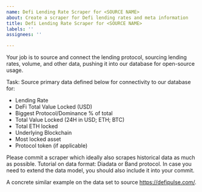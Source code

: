 ```yaml
---
name: Defi Lending Rate Scraper for <SOURCE NAME>
about: Create a scraper for Defi lending rates and meta information
title: Defi Lending Rate Scraper for <SOURCE NAME>
labels: ''
assignees: ''

---
```


Your job is to source and connect the <NAME> lending protocol, sourcing lending rates, volume, and other data, pushing it into our database for open-source usage.

Task: Source primary data defined below for connectivity to our database for:

- Lending Rate
- DeFi Total Value Locked (USD)
- Biggest Protocol/Dominance % of total
- Total Value Locked (24H in USD; ETH; BTC)
- Total ETH locked
- Underlying Blockchain
- Most locked asset
- Protocol token (if applicable)

Please commit a scraper which ideally also scrapes historical data as much as possible.
Tutorial on data format: Diadata or Band protocol. In case you need to extend the data model, you should also include it into your commit.

A concrete similar example on the data set to source https://defipulse.com/.
